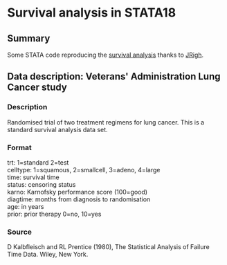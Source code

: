 # Survival analysis in STATA18

## Summary
Some STATA code reproducing the [survival analysis](https://github.com/JRigh/Survival-Analysis-in-R-and-Python) thanks to [JRigh](https://github.com/JRigh).

## Data description: Veterans' Administration Lung Cancer study

### Description
Randomised trial of two treatment regimens for lung cancer. This is a standard survival analysis data set.

### Format
trt:	1=standard 2=test  
celltype:	1=squamous, 2=smallcell, 3=adeno, 4=large  
time:	survival time  
status:	censoring status  
karno:	Karnofsky performance score (100=good)  
diagtime:	months from diagnosis to randomisation  
age:	in years  
prior:	prior therapy 0=no, 10=yes

### Source
D Kalbfleisch and RL Prentice (1980), The Statistical Analysis of Failure Time Data. Wiley, New York.

